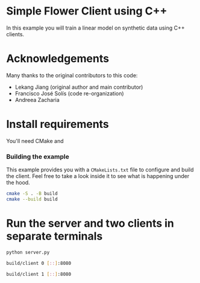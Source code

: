 # Simple Flower Client using C++

In this example you will train a linear model on synthetic data using C++ clients.

# Acknowledgements 
Many thanks to the original contributors to this code:
- Lekang Jiang (original author and main contributor)
- Francisco José Solís (code re-organization)
- Andreea Zacharia

# Install requirements
You'll need CMake and 

### Building the example
This example provides you with a `CMakeLists.txt` file to configure and build the client. Feel free to take a look inside it to see what is happening under the hood.


```bash
cmake -S . -B build 
cmake --build build
```

# Run the server and two clients in separate terminals
```bash 
python server.py
```
```bash
build/client 0 [::]:8080 
```
```bash
build/client 1 [::]:8080 
```
